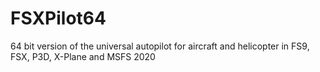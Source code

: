 # FSXPilot64

64 bit version of the universal autopilot for aircraft and helicopter in FS9, FSX, P3D, X-Plane and MSFS 2020
